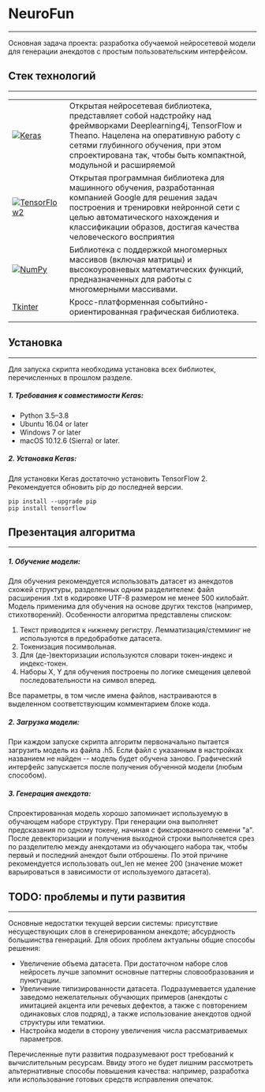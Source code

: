 # NeuroFun
- - -
Основная задача проекта: разработка обучаемой нейросетевой модели для генерации анекдотов с простым пользовательским интерфейсом.
## Стек технологий
- - -
|||
| --- | --- |
|[![Keras](https://keras.io/img/logo-small.png)](https://keras.io/about/)|Открытая нейросетевая библиотека,  представляет собой надстройку над фреймворками Deeplearning4j, TensorFlow и Theano. Нацелена на оперативную работу с сетями глубинного обучения, при этом спроектирована так, чтобы быть компактной, модульной и расширяемой||
|[![TensorFlow2](https://www.gstatic.com/devrel-devsite/prod/v0a30303ec7b067b5f3ae9ccc0662a5464fa8a5fb796392acd97bcfd40590684c/tensorflow/images/lockup.svg)](https://www.tensorflow.org/)|Открытая программная библиотека для машинного обучения, разработанная компанией Google для решения задач построения и тренировки нейронной сети с целью автоматического нахождения и классификации образов, достигая качества человеческого восприятия||
|[![NumPy](https://numpy.org/images/logos/numpy.svg)](https://keras.io/about/)|Библиотека с поддержкой многомерных массивов (включая матрицы) и высокоуровневых математических функций, предназначенных для работы с многомерными массивами.||
|[Tkinter](https://wiki.python.org/moin/TkInter)|Кросс-платформенная событийно-ориентированная графическая библиотека.||
|||||

## Установка
---
Для запуска скрипта необходима установка всех библиотек, перечисленных в прошлом разделе. 
##### 1. Требования к совместимости Keras:
- Python 3.5–3.8
- Ubuntu 16.04 or later
- Windows 7 or later
- macOS 10.12.6 (Sierra) or later.

##### 2. Установка Keras:
Для установки Keras достаточно установить TensorFlow 2. Рекомендуется обновить pip до последней версии.

    pip install --upgrade pip
    pip install tensorflow

## Презентация алгоритма
- - -
##### 1. Обучение модели:
Для обучения рекомендуется использовать датасет из анекдотов схожей структуры, разделенных одним разделителем: файл расширения .txt в кодировке UTF-8 размером не менее 500 килобайт. Модель применима для обучения на основе других текстов (например, стихотворений). Особенности алгоритма представлены списком:
1. Текст приводится к нижнему регистру. Лемматизация/стемминг не используются в предобработке датасета.
2. Токенизация посимвольная.
3. Для (де-)векторизации используются словари токен-индекс и индекс-токен.
4. Наборы X, Y для обучения построены по логике смещения целевой последовательности на символ вперед.

Все параметры, в том числе имена файлов, настраиваются в выделенном соответствующим комментарием блоке кода.
##### 2. Загрузка модели:
При каждом запуске скрипта алгоритм первоначально пытается загрузить модель из файла .h5. Если файл с указанным в настройках названием не найден -- модель будет обучена заново. Графический интерфейс запускается после получения обученной модели (любым способом).
##### 3. Генерация анекдота:
Спроектированная модель хорошо запоминает используемую в обучающем наборе структуру. При генерации она выполняет предсказания по одному токену, начиная с фиксированного семени "а". После девекторизации и получения выходной строки выполняется срез по разделителю между анекдотами из обучающего набора так, чтобы первый и последний анекдот были отброшены. По этой причине рекомендуется использовать out_len не менее 200 (значение может варьироваться в зависимости от используемого датасета).
## TODO: проблемы и пути развития
- - -
Основные недостатки текущей версии системы: присутствие несуществующих слов в сгенерированном анекдоте; абсурдность большинства генераций. Для обоих проблем актуальны общие способы решения:

- Увеличение объема датасета. При достаточном наборе слов нейросеть лучше запомнит основные паттерны словообразования и пунктуации.
- Увеличение типизированности датасета. Подразумевается удаление заведомо нежелательных обучающих примеров (анекдоты с имитацией акцента или речевых дефектов, а также с повторением одинаковых слов подряд), а также использование анекдотов одной структуры или тематики.
- Настройка модели в сторону увеличения числа рассматриваемых параметров.

Перечисленные пути развития подразумевают рост требований к вычислительным ресурсам. Ввиду этого не будет лишним рассмотреть альтернативные способы повышения качества: например, разработка или использование готовых средств исправления опечаток.

